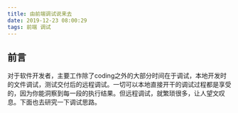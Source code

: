 ```yaml
---
title: 由前端调试说来去
date: 2019-12-23 08:00:29
tags: 前端 调试
---
```

## 前言 
对于软件开发者，主要工作除了coding之外的大部分时间在于调试，本地开发时的文件调试，测试交付后的远程调试。一切可以本地直接开干的调试过程都是享受的，因为你能洞察到每一段的执行结果。但远程调试，就繁琐很多，让人望文叹息。下面也去研究一下调试思路。